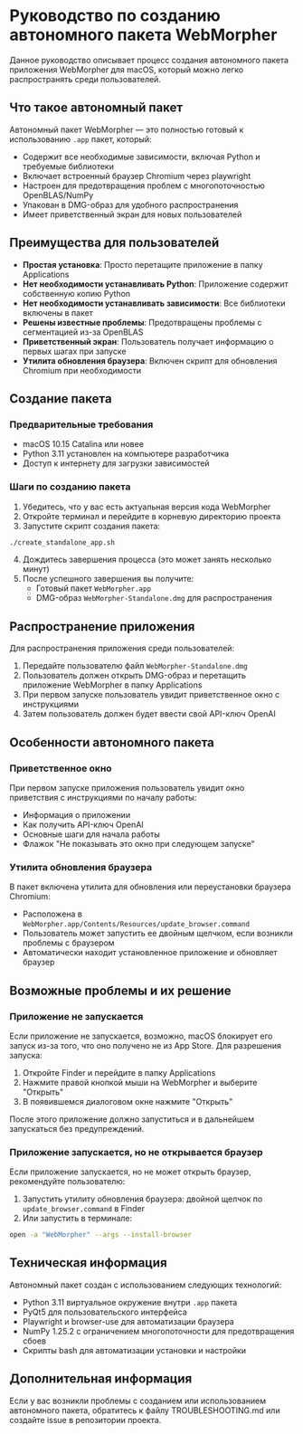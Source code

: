 # Руководство по созданию автономного пакета WebMorpher

Данное руководство описывает процесс создания автономного пакета приложения WebMorpher для macOS, который можно легко распространять среди пользователей.

## Что такое автономный пакет

Автономный пакет WebMorpher — это полностью готовый к использованию `.app` пакет, который:

- Содержит все необходимые зависимости, включая Python и требуемые библиотеки
- Включает встроенный браузер Chromium через playwright
- Настроен для предотвращения проблем с многопоточностью OpenBLAS/NumPy
- Упакован в DMG-образ для удобного распространения
- Имеет приветственный экран для новых пользователей

## Преимущества для пользователей

- **Простая установка**: Просто перетащите приложение в папку Applications
- **Нет необходимости устанавливать Python**: Приложение содержит собственную копию Python
- **Нет необходимости устанавливать зависимости**: Все библиотеки включены в пакет
- **Решены известные проблемы**: Предотвращены проблемы с сегментацией из-за OpenBLAS
- **Приветственный экран**: Пользователь получает информацию о первых шагах при запуске
- **Утилита обновления браузера**: Включен скрипт для обновления Chromium при необходимости

## Создание пакета

### Предварительные требования

- macOS 10.15 Catalina или новее
- Python 3.11 установлен на компьютере разработчика
- Доступ к интернету для загрузки зависимостей

### Шаги по созданию пакета

1. Убедитесь, что у вас есть актуальная версия кода WebMorpher
2. Откройте терминал и перейдите в корневую директорию проекта
3. Запустите скрипт создания пакета:

```bash
./create_standalone_app.sh
```

4. Дождитесь завершения процесса (это может занять несколько минут)
5. После успешного завершения вы получите:
   - Готовый пакет `WebMorpher.app`
   - DMG-образ `WebMorpher-Standalone.dmg` для распространения

## Распространение приложения

Для распространения приложения среди пользователей:

1. Передайте пользователю файл `WebMorpher-Standalone.dmg`
2. Пользователь должен открыть DMG-образ и перетащить приложение WebMorpher в папку Applications
3. При первом запуске пользователь увидит приветственное окно с инструкциями
4. Затем пользователь должен будет ввести свой API-ключ OpenAI

## Особенности автономного пакета

### Приветственное окно

При первом запуске приложения пользователь увидит окно приветствия с инструкциями по началу работы:
- Информация о приложении
- Как получить API-ключ OpenAI
- Основные шаги для начала работы
- Флажок "Не показывать это окно при следующем запуске"

### Утилита обновления браузера

В пакет включена утилита для обновления или переустановки браузера Chromium:
- Расположена в `WebMorpher.app/Contents/Resources/update_browser.command`
- Пользователь может запустить ее двойным щелчком, если возникли проблемы с браузером
- Автоматически находит установленное приложение и обновляет браузер

## Возможные проблемы и их решение

### Приложение не запускается

Если приложение не запускается, возможно, macOS блокирует его запуск из-за того, что оно получено не из App Store. Для разрешения запуска:

1. Откройте Finder и перейдите в папку Applications
2. Нажмите правой кнопкой мыши на WebMorpher и выберите "Открыть"
3. В появившемся диалоговом окне нажмите "Открыть"

После этого приложение должно запуститься и в дальнейшем запускаться без предупреждений.

### Приложение запускается, но не открывается браузер

Если приложение запускается, но не может открыть браузер, рекомендуйте пользователю:

1. Запустить утилиту обновления браузера: двойной щелчок по `update_browser.command` в Finder
2. Или запустить в терминале:

```bash
open -a "WebMorpher" --args --install-browser
```

## Техническая информация

Автономный пакет создан с использованием следующих технологий:

- Python 3.11 виртуальное окружение внутри `.app` пакета
- PyQt5 для пользовательского интерфейса
- Playwright и browser-use для автоматизации браузера
- NumPy 1.25.2 с ограничением многопоточности для предотвращения сбоев
- Скрипты bash для автоматизации установки и настройки

## Дополнительная информация

Если у вас возникли проблемы с созданием или использованием автономного пакета, обратитесь к файлу TROUBLESHOOTING.md или создайте issue в репозитории проекта. 